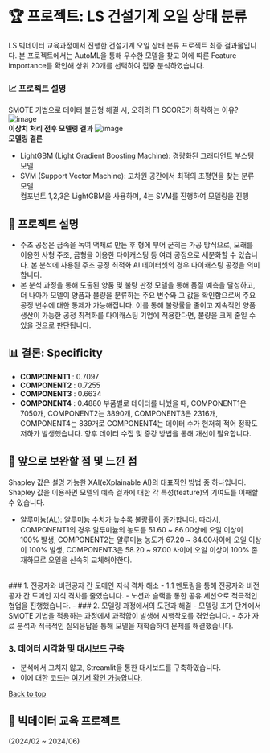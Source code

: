 <a name="top"></a>
# 🏆 프로젝트: LS 건설기계 오일 상태 분류

LS 빅데이터 교육과정에서 진행한 건설기계 오일 상태 분류 프로젝트 최종 결과물입니다. 본 프로젝트에서는 AutoML을 통해 우수한 모델을 찾고 이에 따른 Feature importance를 확인해 상위 20개를 선택하여 집중 분석하였습니다.

### 📈 프로젝트 설명
SMOTE 기법으로 데이터 불균형 해결 시, 오히려 F1 SCORE가 하락하는 이유?
![image](https://github.com/helloju817/LS_Construction-machinery-oil-Classification/assets/76280200/9c47c85a-c7d6-47e2-af45-4dc2aa596668)
<br>
**이상치 처리 전후 모델링 결과**
![image](https://github.com/helloju817/LS_Construction-machinery-oil-Classification/assets/76280200/1382b1f6-6d9b-4c71-a22f-cb5429415360)
<br>
**모델링 결론**
- LightGBM (Light Gradient Boosting Machine): 경량화된 그래디언트 부스팅 모델
- SVM (Support Vector Machine): 고차원 공간에서 최적의 초평면을 찾는 분류 모델         
컴포넌트 1,2,3은 LightGBM을 사용하며, 4는 SVM를 진행하여 모델링을 진행
  
## 📌 프로젝트 설명
- 주조 공정은 금속을 녹여 액체로 만든 후 형에 부어 굳히는 가공 방식으로, 모래를 이용한 사형 주조, 금형을 이용한 다이캐스팅 등 여러 공정으로 세분화할 수 있습니다. 본 분석에 사용된 주조 공정 최적화 AI 데이터셋의 경우 다이캐스팅 공정을 의미합니다.       
- 본 분석 과정을 통해 도출된 양품 및 불량 판정 모델을 통해 품질 예측을 달성하고, 더 나아가 모델이 양품과 불량을 분류하는 주요 변수와 그 값을 확인함으로써 주요 공정 변수에 대한 통제가 가능해집니다. 이를 통해 불량률을 줄이고 지속적인 양품 생산이 가능한 공정 최적화를 다이캐스팅 기업에 적용한다면, 불량을 크게 줄일 수 있을 것으로 판단됩니다.        

## 📊 결론: Specificity
- **COMPONENT1** : 0.7097
- **COMPONENT2** : 0.7255
- **COMPONENT3** : 0.6634
- **COMPONENT4** : 0.4880 
부품별로 데이터를 나눴을 때, COMPONENT1은 7050개, COMPONENT2는 3890개, COMPONENT3은 2316개, COMPONENT4는 839개로 COMPONENT4는 데이터 수가 현저히 적어 정확도 저하가 발생했습니다. 향후 데이터 수집 및 증강 방법을 통해 개선이 필요합니다.

## 🚀 앞으로 보완할 점 및 느낀 점
Shapley 값은 설명 가능한 XAI(eXplainable AI)의 대표적인 방법 중 하나입니다. Shapley 값을 이용하면 모델의 예측 결과에 대한 각 특성(feature)의 기여도를 이해할 수 있습니다.          
- 알루미늄(AL): 알루미늄 수치가 높수록 불량률이 증가합니다. 따라서, COMPONENT1의 경우 알루미늄의 농도를 51.60 ~ 86.00상에 오일 이상이 100% 발생, COMPONENT2는 알루미늄 농도가 67.20 ~ 84.00사이에 오일 이상이 100% 발생, COMPONENT3은 58.20 ~ 97.00 사이에 오일 이상이 100% 존재하므로 오일을 신속히 교체해야한다. 
<br>
### 1. 전공자와 비전공자 간 도메인 지식 격차 해소
- 1:1 멘토링을 통해 전공자와 비전공자 간 도메인 지식 격차를 줄였습니다.
- 노션과 슬랙을 통한 공유 세션으로 적극적인 협업을 진행했습니다.
- 
### 2. 모델링 과정에서의 도전과 해결
- 모델링 초기 단계에서 SMOTE 기법을 적용하는 과정에서 과적합이 발생해 시행착오를 겪었습니다.
- 추가 자료 분석과 적극적인 질의응답을 통해 모델을 재학습하여 문제를 해결했습니다.

### 3. 데이터 시각화 및 대시보드 구축
- 분석에서 그치지 않고, Streamlit을 통한 대시보드를 구축하였습니다.
- 이에 대한 코드는 [여기서 확인 가능합니다](https://github.com/helloju817/ls_dashboard).
    
[Back to top](#top)

## 📅 빅데이터 교육 프로젝트
(2024/02 ~ 2024/06)


